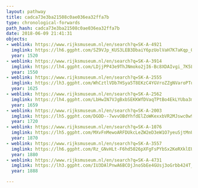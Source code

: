 ```yaml
---
layout: pathway
title: cadca73e3ba21508c0ae036ea32ffa7b
type: chronological-forwards
path_hash: cadca73e3ba21508c0ae036ea32ffa7b
date: 2018-06-09 21:41:31
objects:
- weblink: https://www.rijksmuseum.nl/en/search?q=SK-A-4921
  imglink: https://lh6.ggpht.com/SZ9VJp_KUS3LEB3DbaiY6pzUolVaH7K7aKqp_Opk_cvt2uTnOyJm9fuYilT3_SgIcBJMMHOqyJDTG8SFSuYTPvFkWw=s200
  year: 1520
- weblink: https://www.rijksmuseum.nl/en/search?q=SK-A-3914
  imglink: https://lh4.ggpht.com/LDjjPP43e9ThJNmoko2jI6-Bc8XDAIvgi_7K5LgAeKoqqB0PQCNZ0g26xtt7YAAKSSedliXL4XgwwdzkRfZMrCnNDTZ7=s200
  year: 1550
- weblink: https://www.rijksmuseum.nl/en/search?q=SK-A-2555
  imglink: https://lh3.ggpht.com/WhCztlVDb7HSya5T8EKzC4YGVroZZgNVaroPTuDJeHWf1YH7oP0i7TtF50EBZKE1XWcT2YtcjVXMihPD0GOHHg-5mQ=s200
  year: 1625
- weblink: https://www.rijksmuseum.nl/en/search?q=SK-A-2562
  imglink: https://lh4.ggpht.com/LbHwIN7VJgBxbSEKKWfDVaqTPtBo4EkLYUba3mnGv6umk09i2U3DYR0wdNXaJni0GSGJ4C3RD6eeHyP8mBnOzIPyFCQ=s200
  year: 1659
- weblink: https://www.rijksmuseum.nl/en/search?q=SK-A-2003
  imglink: https://lh5.ggpht.com/DGOD--7wvvOBdYhfdElZoWKexxbVR2MJswc0w9xNRZqXzcvHZTXiOd-WoaK4uFPvObXcfp9VWQrE0YZ4GcdRvm4G7w=s200
  year: 1720
- weblink: https://www.rijksmuseum.nl/en/search?q=SK-A-1076
  imglink: https://lh5.ggpht.com/MXvFnMewoARFDUkcLeZW2eD3eW1O7yeuSjtMnUtvttMccqi59w-FwirUyl3g84IsCkuHTNgzJYvr9xl3huy-BL-y_Us=s200
  year: 1870
- weblink: https://www.rijksmuseum.nl/en/search?q=SK-A-3557
  imglink: https://lh6.ggpht.com/Rz_GNvHLt-F6hd5026pXFgFsPYbSx2KeRXklEUkMlZLrtO6kjanF7KXC-Otef6Bp47NQdwMztBA5MfUSmTUP0Gz9P6w=s200
  year: 1880
- weblink: https://www.rijksmuseum.nl/en/search?q=SK-A-4731
  imglink: https://lh3.ggpht.com/IU3DAlPnwA6BCOjJnoSbEe4GUsj3oGrbb424T_YnYkbgFA8SbIEdvPrwvaXeMcXnr0h2Wgsfp3JVyAwhagdSOEcCXqDT=s200
  year: 1888

---
```

